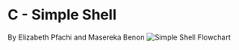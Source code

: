 # C - Simple Shell
By Elizabeth Pfachi and Masereka Benon
![Simple Shell Flowchart](https://drive.google.com/file/d/1JJdWZHREv29IiOgF6v43fOx4omJMTslq/view)
